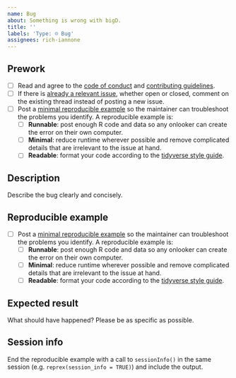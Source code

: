 ```yaml
---
name: Bug
about: Something is wrong with bigD.
title: ''
labels: 'Type: ☹︎ Bug'
assignees: rich-iannone
---
```


## Prework

* [ ] Read and agree to the [code of conduct](https://www.contributor-covenant.org/version/2/0/code_of_conduct/) and [contributing guidelines](https://github.com/rich-iannone/bigD/blob/main/.github/CONTRIBUTING.md).
* [ ] If there is [already a relevant issue](https://github.com/rich-iannone/bigD/issues), whether open or closed, comment on the existing thread instead of posting a new issue.
* [ ] Post a [minimal reproducible example](https://www.tidyverse.org/help/) so the maintainer can troubleshoot the problems you identify. A reproducible example is:
    * [ ] **Runnable**: post enough R code and data so any onlooker can create the error on their own computer.
    * [ ] **Minimal**: reduce runtime wherever possible and remove complicated details that are irrelevant to the issue at hand.
    * [ ] **Readable**: format your code according to the [tidyverse style guide](https://style.tidyverse.org/).

## Description

Describe the bug clearly and concisely. 

## Reproducible example

* [ ] Post a [minimal reproducible example](https://www.tidyverse.org/help/) so the maintainer can troubleshoot the problems you identify. A reproducible example is:
    * [ ] **Runnable**: post enough R code and data so any onlooker can create the error on their own computer.
    * [ ] **Minimal**: reduce runtime wherever possible and remove complicated details that are irrelevant to the issue at hand.
    * [ ] **Readable**: format your code according to the [tidyverse style guide](https://style.tidyverse.org/).

## Expected result

What should have happened? Please be as specific as possible.

## Session info

End the reproducible example with a call to `sessionInfo()` in the same session (e.g. `reprex(session_info = TRUE)`) and include the output.

